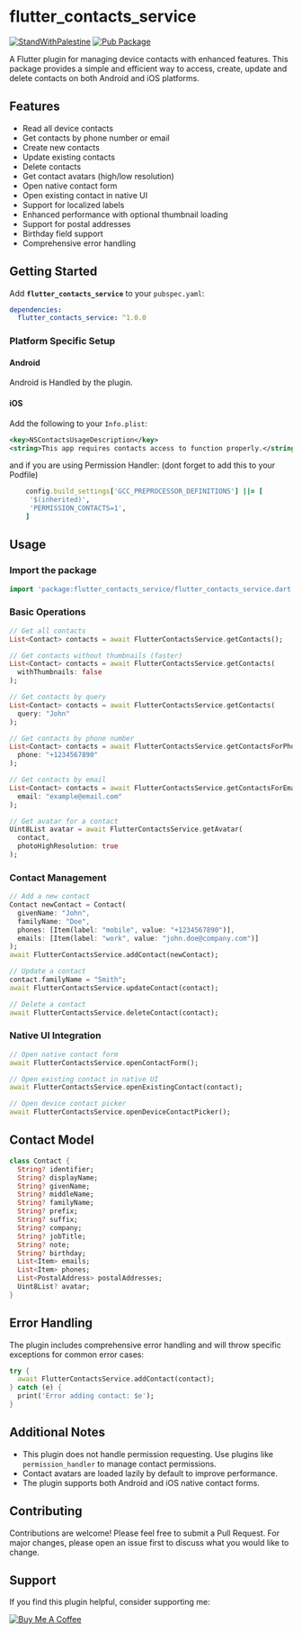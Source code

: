 # flutter_contacts_service

[![StandWithPalestine](https://raw.githubusercontent.com/TheBSD/StandWithPalestine/main/badges/StandWithPalestine.svg)](https://github.com/TheBSD/StandWithPalestine/blob/main/docs/README.md) [![Pub Package](https://img.shields.io/pub/v/flutter_contacts_service.svg)](https://pub.dev/packages/flutter_contacts_service)

A Flutter plugin for managing device contacts with enhanced features. This package provides a simple and efficient way to access, create, update and delete contacts on both Android and iOS platforms.

## Features

- Read all device contacts
- Get contacts by phone number or email
- Create new contacts
- Update existing contacts
- Delete contacts
- Get contact avatars (high/low resolution)
- Open native contact form
- Open existing contact in native UI
- Support for localized labels
- Enhanced performance with optional thumbnail loading
- Support for postal addresses
- Birthday field support
- Comprehensive error handling

## Getting Started

Add **`flutter_contacts_service`** to your `pubspec.yaml`:

```yaml
dependencies:
  flutter_contacts_service: ^1.0.0
```

### Platform Specific Setup

#### Android

Android is Handled by the plugin.

#### iOS

Add the following to your `Info.plist`:

```xml
<key>NSContactsUsageDescription</key>
<string>This app requires contacts access to function properly.</string>
```

and if you are using Permission Handler: (dont forget to add this to your Podfile)

```ruby
    config.build_settings['GCC_PREPROCESSOR_DEFINITIONS'] ||= [
     '$(inherited)',
     'PERMISSION_CONTACTS=1',
    ]
```

## Usage

### Import the package

```dart
import 'package:flutter_contacts_service/flutter_contacts_service.dart';
```

### Basic Operations

```dart
// Get all contacts
List<Contact> contacts = await FlutterContactsService.getContacts();

// Get contacts without thumbnails (faster)
List<Contact> contacts = await FlutterContactsService.getContacts(
  withThumbnails: false
);

// Get contacts by query
List<Contact> contacts = await FlutterContactsService.getContacts(
  query: "John"
);

// Get contacts by phone number
List<Contact> contacts = await FlutterContactsService.getContactsForPhone(
  phone: "+1234567890"
);

// Get contacts by email
List<Contact> contacts = await FlutterContactsService.getContactsForEmail(
  email: "example@email.com"
);

// Get avatar for a contact
Uint8List avatar = await FlutterContactsService.getAvatar(
  contact,
  photoHighResolution: true
);
```

### Contact Management

```dart
// Add a new contact
Contact newContact = Contact(
  givenName: "John",
  familyName: "Doe",
  phones: [Item(label: "mobile", value: "+1234567890")],
  emails: [Item(label: "work", value: "john.doe@company.com")]
);
await FlutterContactsService.addContact(newContact);

// Update a contact
contact.familyName = "Smith";
await FlutterContactsService.updateContact(contact);

// Delete a contact
await FlutterContactsService.deleteContact(contact);
```

### Native UI Integration

```dart
// Open native contact form
await FlutterContactsService.openContactForm();

// Open existing contact in native UI
await FlutterContactsService.openExistingContact(contact);

// Open device contact picker
await FlutterContactsService.openDeviceContactPicker();
```

## Contact Model

```dart
class Contact {
  String? identifier;
  String? displayName;
  String? givenName;
  String? middleName;
  String? familyName;
  String? prefix;
  String? suffix;
  String? company;
  String? jobTitle;
  String? note;
  String? birthday;
  List<Item> emails;
  List<Item> phones;
  List<PostalAddress> postalAddresses;
  Uint8List? avatar;
}
```

## Error Handling

The plugin includes comprehensive error handling and will throw specific exceptions for common error cases:

```dart
try {
  await FlutterContactsService.addContact(contact);
} catch (e) {
  print('Error adding contact: $e');
}
```

## Additional Notes

- This plugin does not handle permission requesting. Use plugins like `permission_handler` to manage contact permissions.
- Contact avatars are loaded lazily by default to improve performance.
- The plugin supports both Android and iOS native contact forms.

## Contributing

Contributions are welcome! Please feel free to submit a Pull Request. For major changes, please open an issue first to discuss what you would like to change.

## Support

If you find this plugin helpful, consider supporting me:

[![Buy Me A Coffee](https://www.buymeacoffee.com/assets/img/guidelines/download-assets-sm-1.svg)](https://buymeacoffee.com/is10vmust)
